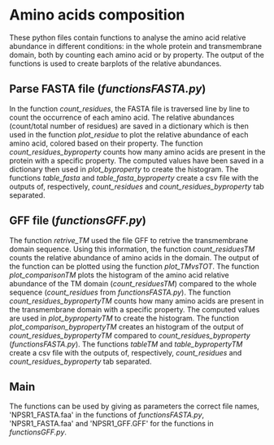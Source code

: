 # Amino acids composition

These python files contain functions to analyse the amino acid relative abundance in different conditions: in the whole protein and transmembrane domain, both by counting each amino acid or by property. The output of the functions is used to create barplots of the relative abundances. 

## Parse FASTA file (_functionsFASTA.py_)
In the function _count_residues_, the FASTA file is traversed line by line to count the occurrence of each amino acid. The relative abundances (count/total number of residues) are saved in a dictionary which is then used in the function _plot_residue_ to plot the relative abundance of each amino acid, colored based on their property. 
The function _count_residues_byproperty_ counts how many amino acids are present in the protein with a specific property. The computed values have been saved in a dictionary then used in _plot_byproperty_ to create the histogram. 
The functions _table_fasta_ and _table_fasta_byproperty_ create a csv file with the outputs of, respectively, _count_residues_ and _count_residues_byproperty_ tab separated. 

## GFF file (_functionsGFF.py_)
The function _retrive_TM_ used the file GFF to retrive the transmembrane domain sequence. Using this information, the function _count_residuesTM_ counts the relative abundance of amino acids in the domain. The output of the function can be plotted using the function _plot_TMvsTOT_. 
The function _plot_comparisonTM_ plots the histogram of the amino acid relative abundance of the TM domain (_count_residuesTM_) compared to the whole sequence (_count_residues_ from _functionsFASTA.py_).
The function _count_residues_bypropertyTM_ counts how many amino acids are present in the transmembrane domain with a specific property. The computed values are  used in _plot_bypropertyTM_ to create the histogram. The function _plot_comparison_bypropertyTM_ creates an histogram of the output of _count_residues_bypropertyTM_ compared to _count_residues_byproperty_ (_functionsFASTA.py_).
The functions _tableTM_ and _table_bypropertyTM_ create a csv file with the outputs of, respectively, _count_residues_ and _count_residues_byproperty_ tab separated. 

## Main 
The functions can be used by giving as parameters the correct file names, 'NPSR1_FASTA.faa' in the functions of _functionsFASTA.py_, 'NPSR1_FASTA.faa' and 'NPSR1_GFF.GFF' for the functions in _functionsGFF.py_. 
